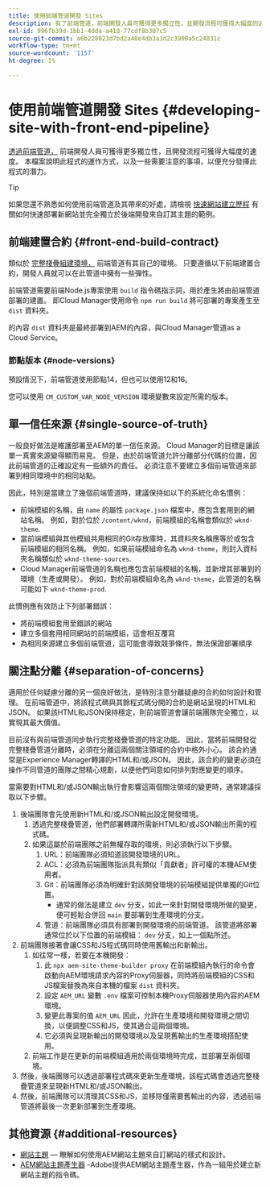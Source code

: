 ```yaml
---
title: 使用前端管道開發 Sites
description: 有了前端管道，前端開發人員可獲得更多獨立性，且開發流程可獲得大幅度的速度。 本檔案說明應予說明的前端建置流程的一些特定考量事項。
exl-id: 996fb39d-1bb1-4dda-a418-77cdf8b307c5
source-git-commit: a6b228023d7bd2a40e4db3a1d2c3900a5c24031c
workflow-type: tm+mt
source-wordcount: '1157'
ht-degree: 1%

---
```



# 使用前端管道開發 Sites {#developing-site-with-front-end-pipeline}

[透過前端管道，](/help/implementing/cloud-manager/configuring-pipelines/introduction-ci-cd-pipelines.md#front-end) 前端開發人員可獲得更多獨立性，且開發流程可獲得大幅度的速度。 本檔案說明此程式的運作方式，以及一些需要注意的事項，以便充分發揮此程式的潛力。

>[!TIP]
>
>如果您還不熟悉如何使用前端管道及其帶來的好處，請檢視 [快速網站建立歷程](/help/journey-sites/quick-site/overview.md) 有關如何快速部署新網站並完全獨立於後端開發來自訂其主題的範例。

## 前端建置合約 {#front-end-build-contract}

類似於 [完整棧疊組建環境，](/help/implementing/cloud-manager/getting-access-to-aem-in-cloud/build-environment-details.md) 前端管道有其自己的環境。 只要遵循以下前端建置合約，開發人員就可以在此管道中擁有一些彈性。

前端管道需要前端Node.js專案使用 `build` 指令碼指示詞，用於產生將由前端管道部署的建置。 即Cloud Manager使用命令 `npm run build` 將可部署的專案產生至 `dist` 資料夾。

的內容 `dist` 資料夾是最終部署到AEM的內容，與Cloud Manager管道as a Cloud Service。

### 節點版本 {#node-versions}

預設情況下，前端管道使用節點14，但也可以使用12和16。

您可以使用 `CM_CUSTOM_VAR_NODE_VERSION` 環境變數來設定所需的版本。

## 單一信任來源 {#single-source-of-truth}

一般良好做法是維護部署至AEM的單一信任來源。 Cloud Manager的目標是讓該單一真實來源變得顯而易見。 但是，由於前端管道允許分離部分代碼的位置，因此前端管道的正確設定有一些額外的責任。 必須注意不要建立多個前端管道來部署到相同環境中的相同站點。

因此，特別是當建立了幾個前端管道時，建議保持如以下的系統化命名慣例：

* 前端模組的名稱，由 `name` 的屬性 `package.json` 檔案中，應包含套用到的網站名稱。 例如，對於位於 `/content/wknd`，前端模組的名稱會類似於 `wknd-theme`.
* 當前端模組與其他模組共用相同的Git存放庫時，其資料夾名稱應等於或包含前端模組的相同名稱。 例如，如果前端模組命名為 `wknd-theme`，則封入資料夾名稱類似於 `wknd-theme-sources`.
* Cloud Manager前端管道的名稱也應包含前端模組的名稱，並新增其部署到的環境（生產或開發）。 例如，對於前端模組命名為 `wknd-theme`，此管道的名稱可能如下 `wknd-theme-prod`.

此慣例應有效防止下列部署錯誤：

* 將前端模組套用至錯誤的網站
* 建立多個套用相同網站的前端模組，這會相互覆寫
* 為相同來源建立多個前端管道，這可能會導致競爭條件，無法保證部署順序

## 關注點分離 {#separation-of-concerns}

適用於任何疑慮分離的另一個良好做法，是特別注意分離疑慮的合約如何設計和管理。 在前端管道中，將該程式碼與其餘程式碼分開的合約是網站呈現的HTML和JSON。 如果該HTML和JSON保持穩定，則前端管道會讓前端團隊完全獨立，以實現其最大價值。

目前沒有與前端管道同步執行完整棧疊管道的特定功能。 因此，當將前端開發從完整棧疊管道分離時，必須在分離這兩個關注領域的合約中格外小心。 該合約通常是Experience Manager轉譯的HTML和/或JSON。 因此，該合約的變更必須在操作不同管道的團隊之間精心規劃，以便他們同意如何排列對應變更的順序。

當需要對HTML和/或JSON輸出執行會影響這兩個關注領域的變更時，通常建議採取以下步驟。

1. 後端團隊會先使用新HTML和/或JSON輸出設定開發環境。
   1. 透過完整棧疊管道，他們部署轉譯所需新HTML和/或JSON輸出所需的程式碼。
   1. 如果這屬於前端團隊之前無權存取的環境，則必須執行以下步驟。
      1. URL：前端團隊必須知道該開發環境的URL。
      1. ACL：必須為前端團隊指派具有類似「貢獻者」許可權的本機AEM使用者。
      1. Git：前端團隊必須為明確針對該開發環境的前端模組提供單獨的Git位置。
         * 通常的做法是建立 `dev` 分支，如此一來針對開發環境所做的變更，便可輕鬆合併回 `main` 要部署到生產環境的分支。
      1. 管道：前端團隊必須具有部署到開發環境的前端管道。 該管道將部署通常位於以下位置的前端模組： `dev` 分支，如上一個點所述。
1. 前端團隊接著會讓CSS和JS程式碼同時使用舊輸出和新輸出。
   1. 如往常一樣，若要在本機開發：
      1. 此 `npx aem-site-theme-builder proxy` 在前端模組內執行的命令會啟動向AEM環境請求內容的Proxy伺服器，同時將前端模組的CSS和JS檔案替換為來自本機的檔案 `dist` 資料夾。
      1. 設定 `AEM_URL` 變數 `.env` 檔案可控制本機Proxy伺服器使用內容的AEM環境。
      1. 變更此專案的值 `AEM_URL` 因此，允許在生產環境和開發環境之間切換，以便調整CSS和JS，使其適合這兩個環境。
      1. 它必須與呈現新輸出的開發環境以及呈現舊輸出的生產環境搭配使用。
   1. 前端工作是在更新的前端模組適用於兩個環境時完成，並部署至兩個環境。
1. 然後，後端團隊可以透過部署程式碼來更新生產環境，該程式碼會透過完整棧疊管道來呈現新HTML和/或JSON輸出。
1. 然後，前端團隊可以清理其CSS和JS，並移除僅需要舊輸出的內容，透過前端管道將最後一次更新部署到生產環境。

## 其他資源 {#additional-resources}

* [網站主題](/help/sites-cloud/administering/site-creation/site-themes.md)  — 瞭解如何使用AEM網站主題來自訂網站的樣式和設計。
* [AEM網站主題產生器](https://github.com/adobe/aem-site-theme-builder) -Adobe提供AEM網站主題產生器，作為一組用於建立新網站主題的指令碼。
